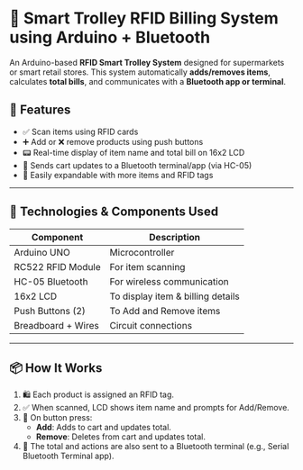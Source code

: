 # 🛒 Smart Trolley RFID Billing System using Arduino + Bluetooth

An Arduino-based **RFID Smart Trolley System** designed for supermarkets or smart retail stores. This system automatically **adds/removes items**, calculates **total bills**, and communicates with a **Bluetooth app or terminal**.

## 🚀 Features

- ✅ Scan items using RFID cards
- ➕ Add or ❌ remove products using push buttons
- 📟 Real-time display of item name and total bill on 16x2 LCD
- 📲 Sends cart updates to a Bluetooth terminal/app (via HC-05)
- 🔄 Easily expandable with more items and RFID tags

---

## 🔧 Technologies & Components Used

| Component           | Description                          |
|---------------------|--------------------------------------|
| Arduino UNO         | Microcontroller                      |
| RC522 RFID Module   | For item scanning                    |
| HC-05 Bluetooth     | For wireless communication           |
| 16x2 LCD            | To display item & billing details    |
| Push Buttons (2)    | To Add and Remove items              |
| Breadboard + Wires  | Circuit connections                  |

---

## 📦 How It Works

1. 🛍️ Each product is assigned an RFID tag.
2. ✅ When scanned, LCD shows item name and prompts for Add/Remove.
3. 🔘 On button press:
   - **Add**: Adds to cart and updates total.
   - **Remove**: Deletes from cart and updates total.
4. 📡 The total and actions are also sent to a Bluetooth terminal (e.g., Serial Bluetooth Terminal app).

